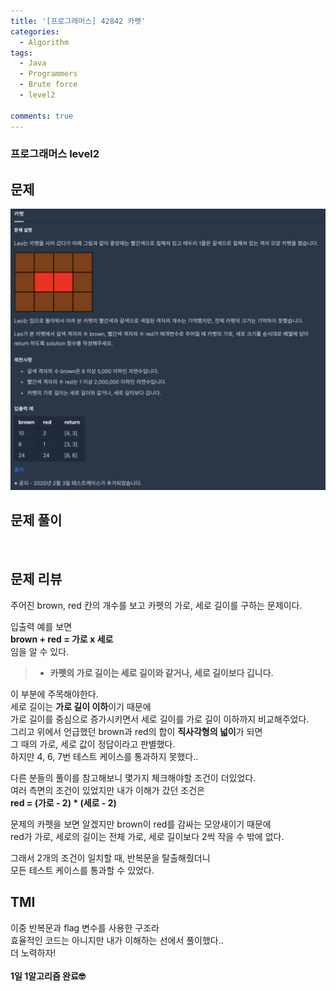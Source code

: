 ```yaml
---
title: '[프로그래머스] 42842 카펫'
categories:
  - Algorithm
tags:
  - Java
  - Programmers
  - Brute force
  - level2

comments: true 
---
```

### 프로그래머스 level2

## 문제
 <a href="/assets/images/P42842.png"><img src="/assets/images/P42842.png"></a>
 <br/>

## 문제 풀이
<script src="https://gist.github.com/kyeahen/3811d78e1e60a4b962951f3369e265a2.js"></script>
<br/>

## 문제 리뷰

주어진 brown, red 칸의 개수를 보고 카펫의 가로, 세로 길이를 구하는 문제이다. <br>

입출력 예를 보면 <br>
**brown + red = 가로 x 세로** <br>
임을 알 수 있다. <br>

> - **카펫의 가로 길이는 세로 길이와 같거나, 세로 길이보다 깁니다.** <br>

이 부분에 주목해야한다. <br>
세로 길이는 **가로 길이 이하**이기 때문에 <br>
가로 길이를 중심으로 증가시키면서 세로 길이를 가로 길이 이하까지 비교해주었다. <br>
그리고 위에서 언급했던 brown과 red의 합이 **직사각형의 넓이**가 되면  <br>
그 때의 가로, 세로 값이 정답이라고 판별했다. <br>
하지만 4, 6, 7번 테스트 케이스를 통과하지 못했다.. <br>

다른 분들의 풀이를 참고해보니 몇가지 체크해야할 조건이 더있었다. <br>
여러 측면의 조건이 있었지만 내가 이해가 갔던 조건은 <br>
**red = (가로 - 2) * (세로 - 2)** <br> 

문제의 카펫을 보면 알겠지만 brown이 red를 감싸는 모양새이기 때문에 <br>
red가 가로, 세로의 길이는 전체 가로, 세로 길이보다 2씩 작을 수 밖에 없다. <br>

그래서 2개의 조건이 일치할 때, 반복문을 탈출해줬더니 <br>
모든 테스트 케이스를 통과할 수 있었다. <br>

## TMI

이중 반복문과 flag 변수를 사용한 구조라 <br>
효율적인 코드는 아니지만 내가 이해하는 선에서 풀이했다.. <br>
더 노력하자! <br>
<br/>
**1일 1알고리즘 완료🤓**


